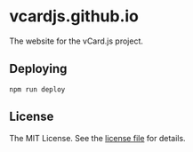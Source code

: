 vcardjs.github.io
=================
The website for the vCard.js project.

Deploying
---------
```sh-session
npm run deploy
```

License
-------
The MIT License. See the [license file](LICENSE) for details.
